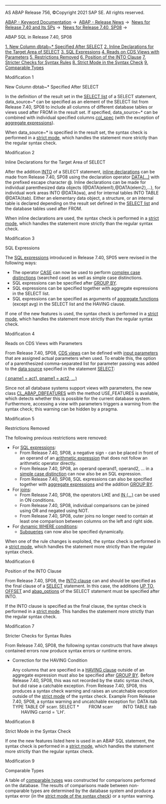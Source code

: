   

* * *

AS ABAP Release 756, ©Copyright 2021 SAP SE. All rights reserved.

[ABAP - Keyword Documentation](javascript:call_link\('abenabap.htm'\)) →  [ABAP - Release News](javascript:call_link\('abennews.htm'\)) →  [News for Release 7.40 and Its SPs](javascript:call_link\('abennews-740.htm'\)) →  [News for Release 7.40, SP08](javascript:call_link\('abennews-740_sp08.htm'\)) → 

ABAP SQL in Release 7.40, SP08

[1\. New Column dbtab~\* Specified After SELECT](#!ABAP_MODIFICATION_1@1@)
[2\. Inline Declarations for the Target Area of SELECT](#!ABAP_MODIFICATION_2@2@)
[3\. SQL Expressions](#!ABAP_MODIFICATION_3@3@)
[4\. Reads on CDS Views with Parameters](#!ABAP_MODIFICATION_4@4@)
[5\. Restrictions Removed](#!ABAP_MODIFICATION_5@5@)
[6\. Position of the INTO Clause](#!ABAP_MODIFICATION_6@6@)
[7\. Stricter Checks for Syntax Rules](#!ABAP_MODIFICATION_7@7@)
[8\. Strict Mode in the Syntax Check](#!ABAP_MODIFICATION_8@8@)
[9\. Comparable Types](#!ABAP_MODIFICATION_9@9@)

Modification 1   

New Column dbtab~\* Specified After SELECT

In the definition of the result set in the [SELECT list](javascript:call_link\('abapselect_list.htm'\)) of a SELECT statement, data\_source~\* can be specified as an element of the SELECT list from Release 7.40, SP08 to include all columns of different database tables or views used after FROM in the result set. If specified, data\_source~\* can be combined with individual specified columns [col\_spec](javascript:call_link\('abapselect_clause_col_spec.htm'\)) (with the exception of [aggregate expressions](javascript:call_link\('abapselect_aggregate.htm'\))).

When data\_source~\* is specified in the result set, the syntax check is performed in a [strict mode](javascript:call_link\('abenabap_sql_strictmode_740_sp08.htm'\)), which handles the statement more strictly than the regular syntax check.

Modification 2   

Inline Declarations for the Target Area of SELECT

After the addition [INTO](javascript:call_link\('abapinto_clause.htm'\)) of a SELECT statement, [inline declarations](javascript:call_link\('abeninline_declaration_glosry.htm'\) "Glossary Entry") can be made from Release 7.40, SP08 using the declaration operator [DATA(...)](javascript:call_link\('abapselect_into_target.htm'\)) with the prefixed escape character @. Inline declarations can be made for individual parenthesized data objects (@DATA(elem1),@DATA(elem2),...), for individual work areas INTO @DATA(wa), and for internal tables INTO TABLE @DATA(itab). Either an elementary data object, a structure, or an internal table is declared depending on the result set defined in the [SELECT list](javascript:call_link\('abapselect_list.htm'\)) and the database tables used after FROM.

When inline declarations are used, the syntax check is performed in a [strict mode](javascript:call_link\('abenabap_sql_strictmode_740_sp08.htm'\)), which handles the statement more strictly than the regular syntax check.

Modification 3   

SQL Expressions

The [SQL expressions](javascript:call_link\('abensql_expression_glosry.htm'\) "Glossary Entry") introduced in Release 7.40, SP05 were revised in the following ways:

-   The operator [CASE](javascript:call_link\('abensql_case.htm'\)) can now be used to perform [complex case distinctions](javascript:call_link\('abensql_searched_case.htm'\)) (searched case) as well as simple case distinctions.
-   SQL expressions can be specified after [GROUP BY](javascript:call_link\('abapgroupby_clause.htm'\)).
-   SQL expressions can be specified together with aggregate expressions in the SELECT list.
-   SQL expressions can be specified as arguments of [aggregate functions](javascript:call_link\('abapselect_aggregate.htm'\)) (except avg) in the SELECT list and the HAVING clause.

If one of the new features is used, the syntax check is performed in a [strict mode](javascript:call_link\('abenabap_sql_strictmode_740_sp08.htm'\)), which handles the statement more strictly than the regular syntax check.

Modification 4   

Reads on CDS Views with Parameters

From Release 7.40, SP08, [CDS views](javascript:call_link\('abencds_view_glosry.htm'\) "Glossary Entry") can be defined with [input parameters](javascript:call_link\('abencds_parameter_list_v1.htm'\)) that are assigned actual parameters when used. To enable this, the option of a parenthesized comma-separated list for parameter passing was added to the [data source](javascript:call_link\('abapselect_data_source.htm'\)) specified in the statement [SELECT](javascript:call_link\('abapselect.htm'\)):

[( pname1 = act1, pname1 = act2, ...)](javascript:call_link\('abapselect_data_source.htm'\))

Since not all database systems support views with parameters, the new class [CL\_ABAP\_DBFEATURES](javascript:call_link\('abencl_abap_dbfeatures.htm'\)) with the method USE\_FEATURES is available, which detects whether this is possible for the current database system. Furthermore, accessing a view with parameters triggers a warning from the syntax check; this warning can be hidden by a pragma.

Modification 5   

Restrictions Removed

The following previous restrictions were removed:

-   For [SQL expressions](javascript:call_link\('abapsql_expr.htm'\)):
    -   From Release 7.40, SP08, a negative sign \- can be placed in front of an operand of an [arithmetic expression](javascript:call_link\('abensql_arith.htm'\)) that does not follow an arithmetic operator directly.
    -   From Release 7.40, SP08, an operand operand1, operand2, ... in a [simple case distinction](javascript:call_link\('abensql_simple_case.htm'\)) can now also be an SQL expression.
    -   From Release 7.40, SP08, SQL expressions can also be specified together with [aggregate expressions](javascript:call_link\('abapselect_aggregate.htm'\)) and the addition [GROUP BY](javascript:call_link\('abapgroupby_clause.htm'\)).
-   For [joins](javascript:call_link\('abapselect_join.htm'\)):
    -   From Release 7.40, SP08, the operators LIKE and [IN (...)](javascript:call_link\('abenwhere_logexp_operand_in.htm'\)) can be used in ON conditions.
    -   From Release 7.40, SP08, individual comparisons can be joined using OR and negated using NOT.
    -   From Release 7.40, SP08, outer joins no longer need to contain at least one comparison between columns on the left and right side.
-   For [dynamic WHERE conditions](javascript:call_link\('abenwhere_logexp_dynamic.htm'\)):
    -   [Subqueries](javascript:call_link\('abensubquery_glosry.htm'\) "Glossary Entry") can now also be specified dynamically.

When one of the rule changes is exploited, the syntax check is performed in a [strict mode](javascript:call_link\('abenabap_sql_strictmode_740_sp08.htm'\)), which handles the statement more strictly than the regular syntax check.

Modification 6   

Position of the INTO Clause

From Release 7.40, SP08, the [INTO clause](javascript:call_link\('abapinto_clause.htm'\)) can and should be specified as the final clause of a [SELECT](javascript:call_link\('abapselect.htm'\)) statement. In this case, the additions [UP TO, OFFSET](javascript:call_link\('abapselect_up_to_offset.htm'\)) and [abap\_options](javascript:call_link\('abapselect_additions.htm'\)) of the SELECT statement must be specified after INTO.

If the INTO clause is specified as the final clause, the syntax check is performed in a [strict mode](javascript:call_link\('abenabap_sql_strictmode_740_sp08.htm'\)). This handles the statement more strictly than the regular syntax check.

Modification 7   

Stricter Checks for Syntax Rules

From Release 7.40, SP08, the following syntax constructs that have always contained errors now produce syntax errors or runtime errors.

-   Correction for the HAVING Condition
    
    Any columns that are specified in a [HAVING clause](javascript:call_link\('abaphaving_clause.htm'\)) outside of an aggregate expression must also be specified after [GROUP BY](javascript:call_link\('abapgroupby_clause.htm'\)). Before Release 7.40, SP08, this was not recorded by the static syntax check, but did raise a catchable exception. From Release 7.40, SP08, this produces a syntax check warning and raises an uncatchable exception outside of the [strict mode](javascript:call_link\('abenabap_sql_strictmode_740_sp08.htm'\)) of the syntax check.
    Example
    From Release 7.40, SP08, a syntax warning and uncatchable exception for:
    DATA itab TYPE TABLE OF scarr.
    SELECT \*
           FROM scarr
           INTO TABLE itab
           HAVING carrid = 'LH'.
    

Modification 8   

Strict Mode in the Syntax Check

If one the new features listed here is used in an ABAP SQL statement, the syntax check is performed in a [strict mode](javascript:call_link\('abenabap_sql_strictmode_740_sp08.htm'\)), which handles the statement more strictly than the regular syntax check.

Modification 9   

Comparable Types

A table of [comparable types](javascript:call_link\('abenwhere_logexp_compare_types.htm'\)) was constructed for comparisons performed on the database. The results of comparisons made between non-comparable types are determined by the database system and produce a syntax error (in the [strict mode of the syntax check](javascript:call_link\('abenabap_sql_strictmode_740_sp08.htm'\))) or a syntax warning.